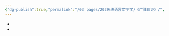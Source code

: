 ```yaml
---
{"dg-publish":true,"permalink":"/03 pages/202传统语言文字学/《广雅疏证》/","created":"2024-11-30T20:44:27.743+08:00","updated":"2025-03-02T16:13:06.309+08:00"}
---
```


-
-